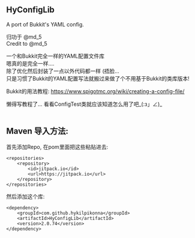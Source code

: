 ## HyConfigLib
A port of Bukkit's YAML config.<br>

归功于 @md_5<br>
Credit to @md_5<br>

一个和Bukkit完全一样的YAML配置文件库<br>
嗯真的是完全一样....<br>
除了优化然后封装了一点以外代码都一样 (捂脸...<br>
只是习惯了Bukkit的YAML配置写法就搬过来做了个不用基于Bukkit的类库版本!<br>

Bukkit的用法教程: https://www.spigotmc.org/wiki/creating-a-config-file/ <br>

懒得写教程了... 看看ConfigTest类就应该知道怎么用了吧_(:з」∠)_<br>
<br>

## Maven 导入方法:

首先添加Repo, 在pom里面把这些粘贴进去:

    <repositories>
		<repository>
		    <id>jitpack.io</id>
		    <url>https://jitpack.io</url>
		</repository>
	</repositories>

然后添加这个库:
    
    <dependency>
        <groupId>com.github.hykilpikonna</groupId>
        <artifactId>HyConfigLib</artifactId>
        <version>2.0.74</version>
    </dependency>